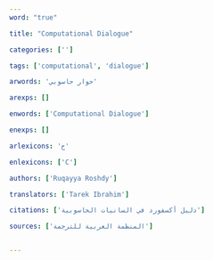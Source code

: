 ```yaml
---
word: "true"

title: "Computational Dialogue"

categories: ['']

tags: ['computational', 'dialogue']

arwords: 'حوار حاسوبي'

arexps: []

enwords: ['Computational Dialogue']

enexps: []

arlexicons: 'ح'

enlexicons: ['C']

authors: ['Ruqayya Roshdy']

translators: ['Tarek Ibrahim']

citations: ['دليل أكسفورد في السانيات الحاسوبية']

sources: ['المنظمة العربية للترجمة']


---
```


